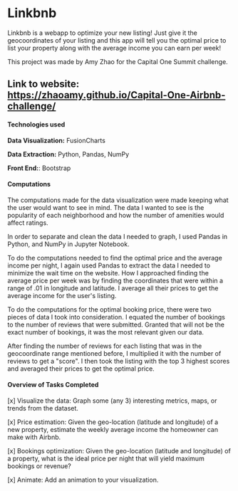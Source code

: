 # Linkbnb
Linkbnb is a webapp to optimize your new listing! Just give it the
geocoordinates of your listing and this app will tell you the optimal price
to list your property along with the average income you can earn per week!

This project was made by Amy Zhao for the Capital One Summit challenge.

Link to website: https://zhaoamy.github.io/Capital-One-Airbnb-challenge/
---

#### Technologies used

**Data Visualization:** FusionCharts

**Data Extraction:** Python, Pandas, NumPy

**Front End:**: Bootstrap


#### Computations
The computations made for the data visualization were made keeping what the user would want to see in mind. The data I wanted to see is the popularity of each neighborhood and how the number of amenities would affect ratings.

In order to separate and clean the data I needed to graph, I used Pandas in Python, and NumPy in Jupyter Notebook.

To do the computations needed to find the optimal price and the average income per night, I again used Pandas to extract the data I needed to minimize the wait time on the website. How I approached finding the average price per week was by finding the coordinates that were within a range of .01 in longitude and latitude. I average all their prices to get the average income for the user's listing.

To do the computations for the optimal booking price, there were two pieces of data I took into consideration. I equated the number of bookings to the number of reviews that were submitted. Granted that will not be the exact number of bookings, it was the most relevant given our data.

After finding the number of reviews for each listing that was in the geocoordinate range mentioned before, I multiplied it with the number of reviews to get a "score". I then took the listing with the top 3 highest scores and averaged their prices to get the optimal price.

#### Overview of Tasks Completed
[x] Visualize the data: Graph some (any 3) interesting metrics, maps, or trends from the dataset.

[x] Price estimation: Given the geo-location (latitude and longitude) of a new property, estimate the weekly average income the homeowner can make with Airbnb.

[x] Bookings optimization: Given the geo-location (latitude and longitude) of a property, what is the ideal price per night that will yield maximum bookings or revenue?

[x] Animate: Add an animation to your visualization.

